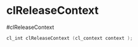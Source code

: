 # clReleaseContext
#clReleaseContext

```c++
cl_int clReleaseContext (cl_context context );
```










